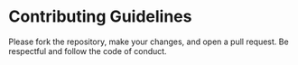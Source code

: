 # Contributing Guidelines
Please fork the repository, make your changes, and open a pull request. Be respectful and follow the code of conduct.
